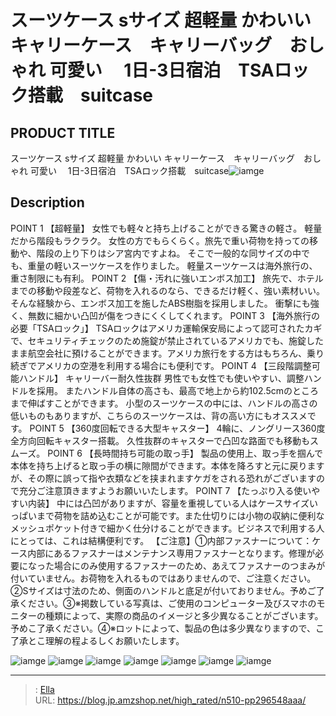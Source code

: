 # スーツケース sサイズ 超軽量 かわいい  キャリーケース　キャリーバッグ　おしゃれ  可愛い　 1日-3日宿泊　TSAロック搭載　suitcase


## PRODUCT TITLE 

スーツケース sサイズ 超軽量 かわいい  キャリーケース　キャリーバッグ　おしゃれ  可愛い　 1日-3日宿泊　TSAロック搭載　suitcase![iamge](https://b2bfiles1.gigab2b.cn/image/wkseller/302/20221225_b90006a39213c4191363e93ee4c7adea.jpg)

## Description

POINT 1  【超軽量】
女性でも軽々と持ち上げることができる驚きの軽さ。
軽量だから階段もラクラク。
女性の方でもらくらく。旅先で重い荷物を持っての移動や、階段の上り下りはシア宮内ですよね。
そこで一般的な同サイズの中でも、重量の軽いスーツケースを作りました。
軽量スーツケースは海外旅行の、重さ制限にも有利。
POINT 2 【傷・汚れに強いエンボス加工】
旅先で、ホテルまでの移動や段差など、荷物を入れるのなら、できるだけ軽く、強い素材いい。
そんな経験から、エンボス加工を施したABS樹脂を採用しました。
衝撃にも強く、無数に細かい凸凹が傷をつきにくくしてくれます。
POINT 3 【海外旅行の必要「TSAロック」】
TSAロックはアメリカ運輸保安局によって認可されたカギで、セキュリティチェックのため施錠が禁止されているアメリカでも、施錠したまま航空会社に預けることができます。アメリカ旅行をする方はもちろん、乗り続ぎでアメリカの空港を利用する場合にも便利です。
POINT 4 【三段階調整可能ハンドル】
キャリーバー耐久性抜群
男性でも女性でも使いやすい、調整ハンドルを採用。
またハンドル自体の高さも、最高で地上から約102.5cmのところまで伸ばすことができます。
小型のスーツケースの中には、ハンドルの高さの低いものもありますが、こちらのスーツケースは、背の高い方にもオススメです。
POINT 5 【360度回転できる大型キャスター】
4輪に、ノングリース360度全方向回転キャスター搭載。
久性抜群のキャスターで凸凹な路面でも移動もスムーズ。
POINT 6 【長時間持ち可能の取っ手】
製品の使用上、取っ手を掴んで本体を持ち上げると取っ手の横に隙間ができます。本体を降ろすと元に戻りますが、その際に誤って指や衣類などを挟まれますケガをされる恐れがございますので充分ご注意頂きますようお願いいたします。
POINT 7 【たっぷり入る使いやすい内装】
中には凸凹がありますが、容量を重視している人はケースサイズいっぱいまで荷物を詰め込むことが可能です。また仕切りには小物の収納に便利なメッシュポケット付きで細かく仕分けることができます。ビジネスで利用する人にとっては、これは結構便利です。
【ご注意】①内部ファスナーについて：ケース内部にあるファスナーはメンテナンス専用ファスナーとなります。修理が必要になった場合にのみ使用するファスナーのため、あえてファスナーのつまみが付いていません。お荷物を入れるものではありませんので、ご注意ください。②Sサイズは寸法のため、側面のハンドルと底足が付いておりません。予めご了承ください。③※掲数している写真は、ご使用のコンピューター及びスマホのモニターの種類によって、実際の商品のイメージと多少異なることがございます。予めこ了承ください。④※ロットによって、製品の色は多少異なりますので、こ了承とこ理解の程よるしくお願いたします。


![iamge](https://b2bfiles1.gigab2b.cn/image/wkseller/302/20230213_723ac72e0f818840c9563ed58e450d12.jpg)
![iamge](https://b2bfiles1.gigab2b.cn/image/wkseller/302/20230213_0dd7295c3135538cdd26fe3d1eaf49e2.jpg)
![iamge](https://b2bfiles1.gigab2b.cn/image/wkseller/302/20230301_d06c610b2ecd9e744acf5f33d974504d.jpg)
![iamge](https://b2bfiles1.gigab2b.cn/image/wkseller/302/20230301_13eef983e702df338432b450dc079fcd.jpg)
![iamge](https://b2bfiles1.gigab2b.cn/image/wkseller/302/20230213_67552da639da7f41cca24d4a3745dfdd.jpg)
![iamge](https://b2bfiles1.gigab2b.cn/image/wkseller/302/20230213_a8dcc458549f763d358bee3a6194a486.jpg)
![iamge](https://b2bfiles1.gigab2b.cn/image/wkseller/302/20230213_be0e746cad20f461a735da3a51213a6e.jpg)


---

> : [Ella](https://blog.jp.amzshop.net/)  
> URL: https://blog.jp.amzshop.net/high_rated/n510-pp296548aaa/  

